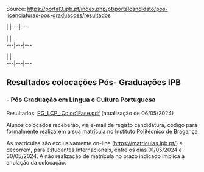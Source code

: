 Source: https://portal3.ipb.pt/index.php/pt/portalcandidato/pos-licenciaturas-pos-graduacoes/resultados

| |---|---  
  
| |   
---|---|---  
  
| |   
---|---|---  
  
  

## Resultados colocações Pós- Graduações IPB

###  

### \- Pós Graduação em Língua e Cultura Portuguesa

Resultados:  [PG_LCP_
Coloc1Fase.pdf](/uploads/sa/portalcandidato/2024_2025/PG_LCP1Fase240506.pdf)
(atualização de 06/05/2024)

Alunos colocados receberão, via e-mail de registo candidatura, código para
formalmente realizarem a sua matrícula no Instituto Politécnico de Bragança

As matrículas são exclusivamente on-line (<https://matriculas.ipb.pt/>) e
decorrem, para estudantes Internacionais, entre os dias 01/05/2024 e
30/05/2024. A não realização de matrícula no prazo indicado implica a anulação
da colocação.

  
  
